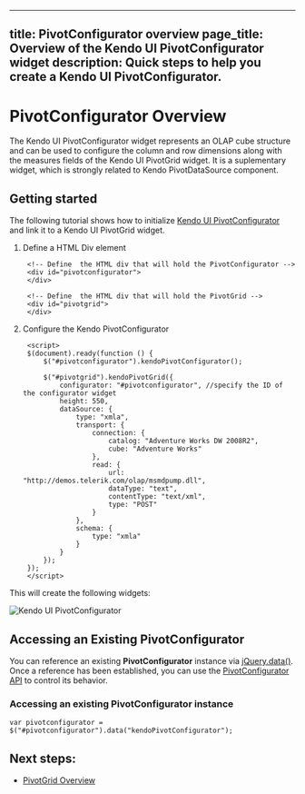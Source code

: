 
---
title: PivotConfigurator overview
page_title: Overview of the Kendo UI PivotConfigurator widget
description: Quick steps to help you create a Kendo UI PivotConfigurator.
---

# PivotConfigurator Overview

The Kendo UI PivotConfigurator widget represents an OLAP cube structure and can be used to configure the column and row dimensions along with the measures fields of the Kendo UI PivotGrid widget.
It is a suplementary widget, which is strongly related to Kendo PivotDataSource component.

## Getting started

The following tutorial shows how to initialize [Kendo UI PivotConfigurator](/api/web/pivotconfigurator) and link it to a Kendo UI PivotGrid widget.

1. Define a HTML Div element

        <!-- Define	 the HTML div that will hold the PivotConfigurator -->
        <div id="pivotconfigurator">
        </div>

        <!-- Define	 the HTML div that will hold the PivotGrid -->
        <div id="pivotgrid">
        </div>

2. Configure the Kendo PivotConfigurator

        <script>
        $(document).ready(function () {
            $("#pivotconfigurator").kendoPivotConfigurator();

            $("#pivotgrid").kendoPivotGrid({
                configurator: "#pivotconfigurator", //specify the ID of the configurator widget
                height: 550,
                dataSource: {
                    type: "xmla",
                    transport: {
                        connection: {
                            catalog: "Adventure Works DW 2008R2",
                            cube: "Adventure Works"
                        },
                        read: {
                            url: "http://demos.telerik.com/olap/msmdpump.dll",
                            dataType: "text",
                            contentType: "text/xml",
                            type: "POST"
                        }
                    },
                    schema: {
                        type: "xmla"
                    }
                }
            });
        });
        </script>

This will create the following widgets:

![Kendo UI PivotConfigurator](/getting-started/images/pivotconfigurator.png)

## Accessing an Existing PivotConfigurator

You can reference an existing **PivotConfigurator** instance via [jQuery.data()](http://api.jquery.com/jQuery.data/).
Once a reference has been established, you can use the [PivotConfigurator API](/api/web/pivotconfigurator) to control its behavior.

### Accessing an existing PivotConfigurator instance

    var pivotconfigurator = $("#pivotconfigurator").data("kendoPivotConfigurator");

## Next steps:
- [PivotGrid Overview](/getting-started/web/pivotgrid/overview)
